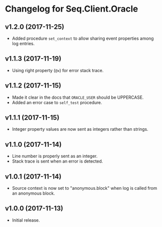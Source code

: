 # Changelog for Seq.Client.Oracle

## v1.2.0 (2017-11-25)

* Added procedure `set_context` to allow sharing event properties among log entries.

## v1.1.3 (2017-11-19)

* Using right property (`@x`) for error stack trace.

## v1.1.2 (2017-11-15)

* Made it clear in the docs that `ORACLE_USER` should be UPPERCASE.
* Added an error case to `self_test` procedure.

## v1.1.1 (2017-11-15)

* Integer property values are now sent as integers rather than strings.

## v1.1.0 (2017-11-14)

* Line number is properly sent as an integer.
* Stack trace is sent when an error is detected.

## v1.0.1 (2017-11-14)

* Source context is now set to "anonymous.block" when log is called from an anonymous block.

## v1.0.0 (2017-11-13)

* Initial release.
